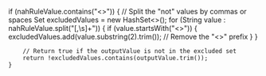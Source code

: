 if (nahRuleValue.contains("<>")) {
        // Split the "not" values by commas or spaces
        Set<String> excludedValues = new HashSet<>();
        for (String value : nahRuleValue.split("[,\\s]+")) {
            if (value.startsWith("<>")) {
                excludedValues.add(value.substring(2).trim()); // Remove the "<>" prefix
            }
        }

        // Return true if the outputValue is not in the excluded set
        return !excludedValues.contains(outputValue.trim());
    }
